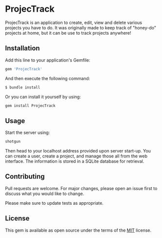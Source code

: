 # ProjecTrack

ProjecTrack is an application to create, edit, view and delete various projects you have to do.  It was originally made to keep track of "honey-do" projects at home, but it can be use to track projects anywhere!

## Installation

Add this line to your application's Gemfile:

```bash
gem 'ProjecTrack'
```
And then execute the following command:
```bash
$ bundle install
```
Or you can install it yourself by using:
```bash
gem install ProjecTrack
```

## Usage

Start the server using:
```bash
shotgun
```
Then head to your localhost address provided upon server start-up.
You can create a user, create a project, and manage those all from the web interface.  The information is stored in a SQLite database for retrieval. 

## Contributing
Pull requests are welcome. For major changes, please open an issue first to discuss what you would like to change.

Please make sure to update tests as appropriate.

## License
This gem is available as open source under the terms of the [MIT](https://choosealicense.com/licenses/mit/) license.